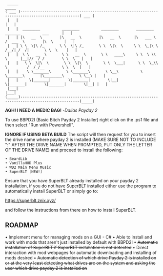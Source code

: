 ```
 _____                                                                                                   _____ 
( ___ )-------------------------------------------------------------------------------------------------( ___ )
 |   |                                                                                                   |   | 
 |   |  ________          ________          ________        ________           _______          ___      |   | 
 |   | |\   __  \        |\   __  \        |\   __  \      |\   ___ \         /  ___  \        |\  \     |   | 
 |   | \ \  \|\ /_       \ \  \|\ /_       \ \  \|\  \     \ \  \_|\ \       /__/|_/  /|       \ \  \    |   | 
 |   |  \ \   __  \       \ \   __  \       \ \   ____\     \ \  \ \\ \      |__|//  / /        \ \  \   |   | 
 |   |   \ \  \|\  \       \ \  \|\  \       \ \  \___|      \ \  \_\\ \         /  /_/__        \ \  \  |   | 
 |   |    \ \_______\       \ \_______\       \ \__\          \ \_______\       |\________\       \ \__\ |   | 
 |   |     \|_______|        \|_______|        \|__|           \|_______|        \|_______|        \|__| |   | 
 |___|                                                                                                   |___| 
(_____)-------------------------------------------------------------------------------------------------(_____)
```

**AGH! I NEED A MEDIC BAG!**
_-Dallas Payday 2_

To use BBPD2I (Basic Bitch Payday 2 Installer) right click on the .ps1 file and then select "Run with Powershell".

**IGNORE IF USING BETA BUILD**
The script will then request for you to insert the drive name where payday 2 is installed (MAKE SURE NOT TO INCLUDE ":" AFTER THE DRIVE NAME WHEN PROMPTED, PUT ONLY THE LETTER OF THE DRIVE NAME) and proceed to install the following:

```
• BeardLib
• VanillaHUD Plus
• WD2 Main Menu Music
• SuperBLT [NEW!]
```

Ensure that you have SuperBLT already installed on your payday 2 installation, if you do not have SuperBLT installed either use the program to automatically install SuperBLT or simply go to:

https://superblt.znix.xyz/

and follow the instructions from there on how to install SuperBLT.

ROADMAP
-------
• Implement menu for managing mods on a GUI - C#
• Able to install and work with mods that aren't just installed by default with BBPD2I
• ~~Automatic installation of SuperBLT if SuperBLT installation is not detected~~
• Direct interaction with mod webpages for automatic downloading and installing of mods desired
• ~~Automatic detection of which drive Payday 2 is installed on or at the very least detecting what drives are on the system and asking the user which drive payday 2 is installed on~~
